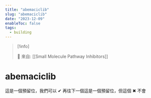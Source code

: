 ```yaml
---
title: "abemaciclib"
slug: "abemaciclib"
date: "2023-12-09"
enableToc: false
tags:
  - building
---
```


> [!info]
>
> 🌱 來自: [[Small Molecule Pathway Inhibitors]]

# abemaciclib

這是一個預留位，我們可以 ✔ 再往下一個這是一個預留位，但這個 ✖ 不會
